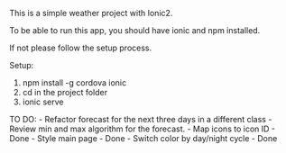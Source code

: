 This is a simple weather project with Ionic2.

To be able to run this app, you should have ionic and npm installed.

If not please follow the setup process.

Setup:

1. npm install -g cordova ionic
2. cd in the project folder
2. ionic serve

TO DO:
    - Refactor forecast for the next three days in a different class
    - Review min and max algorithm for the forecast.
    - Map icons to icon ID - Done
    - Style main page - Done
    - Switch color by day/night cycle - Done